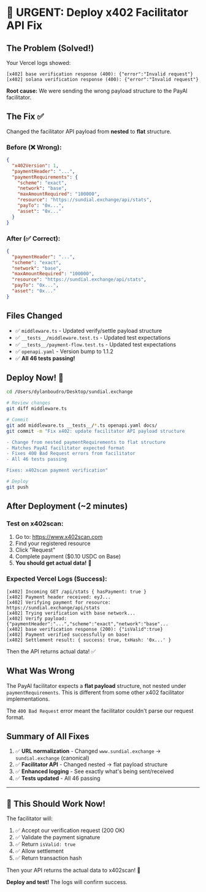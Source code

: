 # 🚨 URGENT: Deploy x402 Facilitator API Fix

## The Problem (Solved!)

Your Vercel logs showed:
```
[x402] base verification response (400): {"error":"Invalid request"}
[x402] solana verification response (400): {"error":"Invalid request"}
```

**Root cause:** We were sending the wrong payload structure to the PayAI facilitator.

## The Fix ✅

Changed the facilitator API payload from **nested** to **flat** structure.

### Before (❌ Wrong):
```json
{
  "x402Version": 1,
  "paymentHeader": "...",
  "paymentRequirements": {
    "scheme": "exact",
    "network": "base",
    "maxAmountRequired": "100000",
    "resource": "https://sundial.exchange/api/stats",
    "payTo": "0x...",
    "asset": "0x..."
  }
}
```

### After (✅ Correct):
```json
{
  "paymentHeader": "...",
  "scheme": "exact",
  "network": "base",
  "maxAmountRequired": "100000",
  "resource": "https://sundial.exchange/api/stats",
  "payTo": "0x...",
  "asset": "0x..."
}
```

## Files Changed

- ✅ `middleware.ts` - Updated verify/settle payload structure
- ✅ `__tests__/middleware.test.ts` - Updated test expectations
- ✅ `__tests__/payment-flow.test.ts` - Updated test expectations
- ✅ `openapi.yaml` - Version bump to 1.1.2
- ✅ **All 46 tests passing!**

## Deploy Now! 🚀

```bash
cd /Users/dylanboudro/Desktop/sundial.exchange

# Review changes
git diff middleware.ts

# Commit
git add middleware.ts __tests__/*.ts openapi.yaml docs/
git commit -m "Fix x402: update facilitator API payload structure

- Change from nested paymentRequirements to flat structure
- Matches PayAI facilitator expected format
- Fixes 400 Bad Request errors from facilitator
- All 46 tests passing

Fixes: x402scan payment verification"

# Deploy
git push
```

## After Deployment (~2 minutes)

### Test on x402scan:
1. Go to: https://www.x402scan.com
2. Find your registered resource
3. Click "Request"
4. Complete payment ($0.10 USDC on Base)
5. **You should get actual data!** 🎉

### Expected Vercel Logs (Success):
```
[x402] Incoming GET /api/stats { hasPayment: true }
[x402] Payment header received: eyJ...
[x402] Verifying payment for resource: https://sundial.exchange/api/stats
[x402] Trying verification with base network...
[x402] Verify payload: {"paymentHeader":"...","scheme":"exact","network":"base"...
[x402] base verification response (200): {"isValid":true}
[x402] Payment verified successfully on base!
[x402] Settlement result: { success: true, txHash: '0x...' }
```

Then the API returns actual data! ✅

## What Was Wrong

The PayAI facilitator expects a **flat payload** structure, not nested under `paymentRequirements`. This is different from some other x402 facilitator implementations.

The `400 Bad Request` error meant the facilitator couldn't parse our request format.

## Summary of All Fixes

1. ✅ **URL normalization** - Changed `www.sundial.exchange` → `sundial.exchange` (canonical)
2. ✅ **Facilitator API** - Changed nested → flat payload structure
3. ✅ **Enhanced logging** - See exactly what's being sent/received
4. ✅ **Tests updated** - All 46 passing

---

## 🎯 **This Should Work Now!**

The facilitator will:
1. ✅ Accept our verification request (200 OK)
2. ✅ Validate the payment signature
3. ✅ Return `isValid: true`
4. ✅ Allow settlement
5. ✅ Return transaction hash

Then your API returns the actual data to x402scan! 💪

**Deploy and test!** The logs will confirm success.

